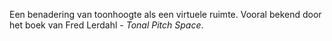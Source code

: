 Een benadering van toonhoogte als een virtuele ruimte. Vooral bekend door het boek van 
Fred Lerdahl - *Tonal Pitch Space*.
